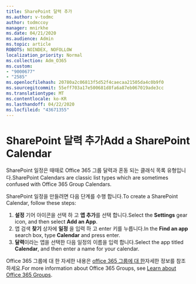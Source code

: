 ```yaml
---
title: SharePoint 달력 추가
ms.author: v-todmc
author: todmccoy
manager: mnirkhe
ms.date: 04/21/2020
ms.audience: Admin
ms.topic: article
ROBOTS: NOINDEX, NOFOLLOW
localization_priority: Normal
ms.collection: Adm_O365
ms.custom:
- "9000677"
- "2585"
ms.openlocfilehash: 20780a2c06813f5d52f4caecaa21505da4c0b9f0
ms.sourcegitcommit: 55eff703a17e500681d8fa6a87eb067019ade3cc
ms.translationtype: MT
ms.contentlocale: ko-KR
ms.lasthandoff: 04/22/2020
ms.locfileid: "43671355"
---
```

# <a name="add-a-sharepoint-calendar"></a><span data-ttu-id="291c5-102">SharePoint 달력 추가</span><span class="sxs-lookup"><span data-stu-id="291c5-102">Add a SharePoint Calendar</span></span>

<span data-ttu-id="291c5-103">SharePoint 일정은 때때로 Office 365 그룹 달력과 혼동 되는 클래식 목록 유형입니다.</span><span class="sxs-lookup"><span data-stu-id="291c5-103">SharePoint Calendars are classic list types which are sometimes confused with Office 365 Group Calendars.</span></span>
 
<span data-ttu-id="291c5-104">SharePoint 일정을 만들려면 다음 단계를 수행 합니다.</span><span class="sxs-lookup"><span data-stu-id="291c5-104">To create a SharePoint Calendar, follow these steps:</span></span>
 
1.  <span data-ttu-id="291c5-105">**설정** 기어 아이콘을 선택 하 고 **앱 추가**를 선택 합니다.</span><span class="sxs-lookup"><span data-stu-id="291c5-105">Select the **Settings** gear icon, and then select **Add an App**.</span></span>
2.  <span data-ttu-id="291c5-106">앱 검색 **찾기** 상자에 **일정** 을 입력 하 고 enter 키를 누릅니다.</span><span class="sxs-lookup"><span data-stu-id="291c5-106">In the **Find an app** search box, type **Calendar** and press enter.</span></span>
3.  <span data-ttu-id="291c5-107">**달력**이라는 앱을 선택한 다음 일정의 이름을 입력 합니다.</span><span class="sxs-lookup"><span data-stu-id="291c5-107">Select the app titled **Calendar**, and then enter a name for your calendar.</span></span>

<span data-ttu-id="291c5-108">Office 365 그룹에 대 한 자세한 내용은 [office 365 그룹에 대 한](https://support.office.com/article/Learn-about-Office-365-groups-b565caa1-5c40-40ef-9915-60fdb2d97fa2)자세한 정보를 참조 하세요.</span><span class="sxs-lookup"><span data-stu-id="291c5-108">For more information about Office 365 Groups, see [Learn about Office 365 Groups](https://support.office.com/article/Learn-about-Office-365-groups-b565caa1-5c40-40ef-9915-60fdb2d97fa2).</span></span>

